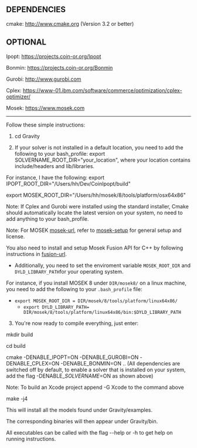 DEPENDENCIES
-------
cmake: http://www.cmake.org (Version 3.2 or better)

OPTIONAL
-------

Ipopt: https://projects.coin-or.org/Ipopt

Bonmin: https://projects.coin-or.org/Bonmin

Gurobi: http://www.gurobi.com

Cplex: https://www-01.ibm.com/software/commerce/optimization/cplex-optimizer/

Mosek: https://www.mosek.com

-------

Follow these simple instructions:
1) cd Gravity

2) If your solver is not installed in a default location, you need to add the following to your bash_profile:
export SOLVERNAME_ROOT_DIR="your_location", where your location contains include/headers and lib/libraries.

For instance, I have the following: 
export IPOPT_ROOT_DIR="/Users/hh/Dev/CoinIpopt/build"

export MOSEK_ROOT_DIR="/Users/hh/mosek/8/tools/platform/osx64x86"

Note: If Cplex and Gurobi were installed using the standard installer, Cmake should automatically locate the latest version on your system, no need to add anything to your bash_profile.

Note: For MOSEK [mosek-url](https://www.mosek.com/downloads/details/10/), refer to [mosek-setup](https://www.google.com.au/url?sa=t&rct=j&q=&esrc=s&source=web&cd=1&cad=rja&uact=8&ved=0ahUKEwjy0sja6oLWAhXEwLwKHQR_A5YQFggoMAA&url=http%3A%2F%2Fdocs.mosek.com%2F8.1%2Finstall%2Finstallation.html&usg=AFQjCNGEiUPE05E_5_UedXe1mmpCYOimrQ) for general setup and license. 
 

You also need to install and setup Mosek Fusion API for C++ by following instructions in [fusion-url](https://www.google.com.au/url?sa=t&rct=j&q=&esrc=s&source=web&cd=1&cad=rja&uact=8&ved=0ahUKEwjx1deH34LWAhWLw7wKHWi2An8QFggoMAA&url=http%3A%2F%2Fdocs.mosek.com%2F8.0%2Fcxxfusion%2Finstall.html&usg=AFQjCNFwhQErdOsuD8iSIcDbMo3IERbhdA
). 

* Additionally, you need to set the enviroment variable `MOSEK_ROOT_DIR` and `DYLD_LIBRARY_PATH`for your operating system. 

For instance, if you install MOSEK 8 under `DIR/mosek8/` on a linux machine, you need to add the following to your `.bash_profile` file:

  * `export MOSEK_ROOT_DIR = DIR/mosek/8/tools/platform/linux64x86/`  
	* `export DYLD_LIBRARY_PATH= DIR/mosek/8/tools/platform/linux64x86/bin:$DYLD_LIBRARY_PATH`

3) You're now ready to compile everything, just enter:

mkdir build

cd build

cmake -DENABLE_IPOPT=ON -DENABLE_GUROBI=ON -DENABLE_CPLEX=ON -DENABLE_BONMIN=ON ..
(All dependencies are switched off by default, to enable a solver that is installed on your system, add the flag -DENABLE_$SOLVERNAME$=ON as shown above)

Note: To build an Xcode project append -G Xcode to the command above

make -j4

This will install all the models found under Gravity/examples.

The corresponding binaries will then appear under Gravity/bin.

All executables can be called with the flag --help or -h to get help on running instructions.
